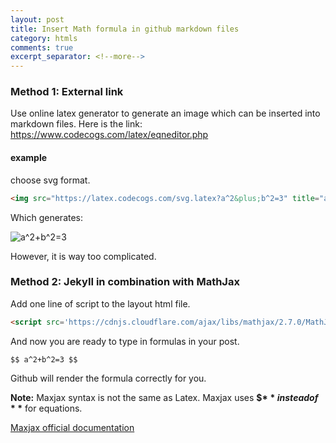 ```yaml
---
layout: post
title: Insert Math formula in github markdown files
category: htmls
comments: true
excerpt_separator: <!--more-->
---
```

### Method 1: External link
Use online latex generator to generate an image which can be inserted into markdown files.
Here is the link:
<a href="https://www.codecogs.com/latex/eqneditor.php" >https://www.codecogs.com/latex/eqneditor.php </a>

#### example
choose svg format.
``` html
<img src="https://latex.codecogs.com/svg.latex?a^2&plus;b^2=3" title="a^2+b^2=3" />
```
Which generates:

<img src="https://latex.codecogs.com/svg.latex?a^2&plus;b^2=3" title="a^2+b^2=3" />

However, it is way too complicated.

### Method 2:  JekyII in combination with MathJax
Add one line of script to the layout html file.
```html
<script src='https://cdnjs.cloudflare.com/ajax/libs/mathjax/2.7.0/MathJax.js?config=TeX-MML-AM_CHTML'></script>
```
And now you are ready to type in formulas in your post.
```
$$ a^2+b^2=3 $$
```
Github will render the formula correctly for you.

**Note:** Maxjax syntax is not the same as Latex. Maxjax uses **$$** instead of **$** for equations.  

[Maxjax official documentation](https://www.mathjax.org/#features)
